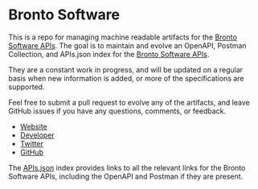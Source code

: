 # Bronto SoftwareThis is a repo for managing machine readable artifacts for the [Bronto Software APIs](http://community.bronto.com/api/v4). The goal is to maintain and evolve an OpenAPI, Postman Collection, and APIs.json index for the [Bronto Software APIs](http://community.bronto.com/api/v4).They are a constant work in progress, and will be updated on a regular basis when new information is added, or more of the specifications are supported.Feel free to submit a pull request to evolve any of the artifacts, and leave GitHub issues if you have any questions, comments, or feedback.- [Website](http://community.bronto.com/api/v4)- [Developer](http://community.bronto.com/api/v4)- [Twitter](https://twitter.com/Bronto)- [GitHub](https://github.com/bronto)The [APIs.json](https://github.com/api-evangelist/bronto-software/blob/master/apis.json) index provides links to all the relevant links for the Bronto Software APIs, including the OpenAPI and Postman if they are present.